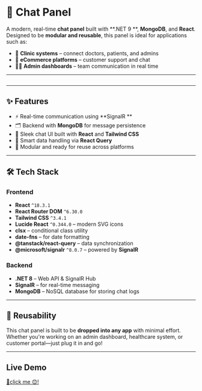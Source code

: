 # 💬 Chat Panel

A modern, real-time **chat panel** built with **.NET 9 **, **MongoDB**, and **React**. Designed to be **modular and reusable**, this panel is ideal for applications such as:

- 🏥 **Clinic systems** – connect doctors, patients, and admins  
- 🛒 **eCommerce platforms** – customer support and chat  
- 🧑‍💼 **Admin dashboards** – team communication in real time
 ---
<div>
 <img src="https://imgur.com/xculIyo.jpg" alt="" />
</div>

---

## ✨ Features

- ⚡ Real-time communication using **SignalR **
- 🗂️ Backend with **MongoDB** for message persistence
- 💬 Sleek chat UI built with **React** and **Tailwind CSS**
- 🧠 Smart data handling via **React Query**
- 🔁 Modular and ready for reuse across platforms

---

## 🛠️ Tech Stack

### Frontend

- **React** `^18.3.1`
- **React Router DOM** `^6.30.0`
- **Tailwind CSS** `^3.4.1`
- **Lucide React** `^0.344.0` – modern SVG icons
- **clsx** – conditional class utility
- **date-fns** – for date formatting
- **@tanstack/react-query** – data synchronization
- **@microsoft/signalr** `^8.0.7` – powered by **SignalR**

### Backend

- **.NET 8** – Web API & SignalR Hub
- **SignalR** – for real-time messaging
- **MongoDB** – NoSQL database for storing chat logs

---

## 🧩 Reusability

This chat panel is built to be **dropped into any app** with minimal effort. Whether you're working on an admin dashboard, healthcare system, or customer portal—just plug it in and go!

---
##  Live Demo
<a href="https://youtu.be/BXc2KsUnKaI" alt="demo">🔗click me 😊!</a>
